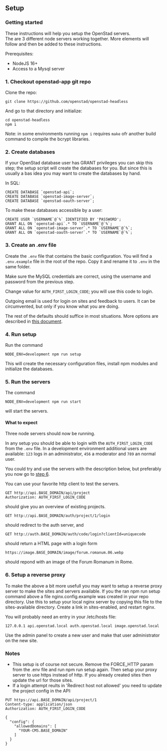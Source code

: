 ## Setup

### Getting started

These instructions will help you setup the OpenStad servers.  
The are 3 different node servers working together. More elements will follow and then be added to these instructions.

Prerequisites:
- NodeJS 16+
- Access to a Mysql server

### 1. Checkout openstad-app git repo

Clone the repo:
```
git clone https://github.com/openstad/openstad-headless
```

And go to that directory and initialize:
```
cd openstad-headless
npm i
```

Note: in some environments running `npm i` requires `make` ofr another build command to compile the bcrypt libraries.

### 2. Create databases

If  your OpenStad database user has GRANT privileges you can skip this step; the setup script will create the databases for you.
But since this is usually a bas idea you may want to create the databases by hand.

In SQL:
```
CREATE DATABASE `openstad-api`;
CREATE DATABASE `openstad-image-server`;
CREATE DATABASE `openstad-oauth-server`;
```
To make these databases accessible by a user:
```
CREATE USER `USERNAME`@`%` IDENTIFIED BY 'PASSWORD';
GRANT ALL ON `openstad-api`.* TO `USERNAME`@`%`;
GRANT ALL ON `openstad-image-server`.* TO `USERNAME`@`%`;
GRANT ALL ON `openstad-oauth-server`.* TO `USERNAME`@`%`;
```

### 3. Create an .env file
Create the `.env` file that contains the basic configuration. You will find a `.env.example` file in the root of the repo. Copy it and rename it to `.env` in the same folder.

Make sure the MySQL credentials are correct, using the username and password from the previous step.

Change value for `AUTH_FIRST_LOGIN_CODE`; you will use this code to login.

Outgoing email is used for login on sites and feedback to users. It can be circumvented, but only if you know what you are doing.

The rest of the defaults should suffice in most situations. More options are described in [this document](setup-options.md).

### 4. Run setup
Run the command
```
NODE_ENV=development npm run setup
```
This will create the necessary configuration files, install npm modules and initialize the databases.

### 5. Run the servers
The command
```
NODE_ENV=development npm run start
```
will start the servers.

#### What to expect
Three node servers should now be running.

In any setup you should be able to login with the `AUTH_FIRST_LOGIN_CODE` from the `.env` file. In a development environment additional users are available: `123` logs in an administrator, `456` a moderator and `789` an normal user.

You could try and use the servers with the description below, but preferably you now go to [step 6](#6-setup-a-reverse-proxy).

You can use your favorite http client to test the servers.
```
GET http://api.BASE_DOMAIN/api/project
Authorization: AUTH_FIRST_LOGIN_CODE
```
should give you an overview of existing projects.

```
GET http://api.BASE_DOMAIN/auth/project/1/login
```
should redirect to the auth server, and
```
GET http://auth.BASE_DOMAIN/auth/code/login?clientId=uniquecode
```
should return a HTML page with a login form

```
https://image.BASE_DOMAIN/image/forum.romanum.06.webp
```
should repond with an image of the Forum Romanum in Rome.

### 6. Setup a reverse proxy
To make the above a bit more usefull you may want to setup a reverse proxy server to make the sites and servers available.
If you the ran npm run setup command above a file nginx.config.example was created in your repo directory. Use this to setup your local nginx server by copying this file to the sites-available directory. Create a link in sites-enabled, and restart nginx.

You will probably need an entry in your /etc/hosts file:  
```
127.0.0.1 api.openstad.local auth.openstad.local image.openstad.local
```
Use the admin panel to create a new user and make that user administrator on the new site.

### Notes
- This setup is of course not secure. Remove the FORCE_HTTP param from the .env file and run npm run setup again. Then setup your proxy server to use https instead of http. If you already created sites then update the url for those sites.
- If a login attempt reults in 'Redirect host not allowed' you need to update the project config in the API:
```
PUT https://api.BASE_DOMAIN/api/project/1
Content-type: application/json
Authorization: AUTH_FIRST_LOGIN_CODE

{
  "config": {
    "allowedDomains": [
      "YOUR-CMS.BASE_DOMAIN"
    ]
  }
}
```
